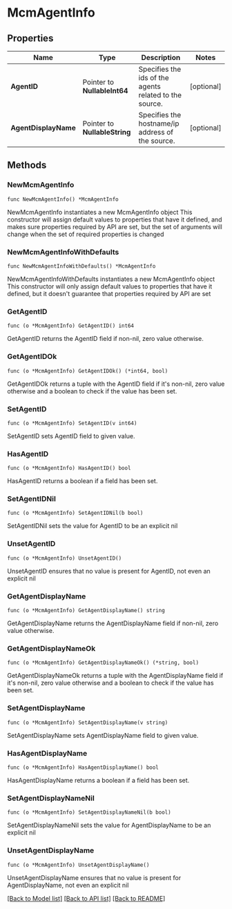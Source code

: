 # McmAgentInfo

## Properties

Name | Type | Description | Notes
------------ | ------------- | ------------- | -------------
**AgentID** | Pointer to **NullableInt64** | Specifies the ids of the agents related to the source. | [optional] 
**AgentDisplayName** | Pointer to **NullableString** | Specifies the hostname/ip address of the source. | [optional] 

## Methods

### NewMcmAgentInfo

`func NewMcmAgentInfo() *McmAgentInfo`

NewMcmAgentInfo instantiates a new McmAgentInfo object
This constructor will assign default values to properties that have it defined,
and makes sure properties required by API are set, but the set of arguments
will change when the set of required properties is changed

### NewMcmAgentInfoWithDefaults

`func NewMcmAgentInfoWithDefaults() *McmAgentInfo`

NewMcmAgentInfoWithDefaults instantiates a new McmAgentInfo object
This constructor will only assign default values to properties that have it defined,
but it doesn't guarantee that properties required by API are set

### GetAgentID

`func (o *McmAgentInfo) GetAgentID() int64`

GetAgentID returns the AgentID field if non-nil, zero value otherwise.

### GetAgentIDOk

`func (o *McmAgentInfo) GetAgentIDOk() (*int64, bool)`

GetAgentIDOk returns a tuple with the AgentID field if it's non-nil, zero value otherwise
and a boolean to check if the value has been set.

### SetAgentID

`func (o *McmAgentInfo) SetAgentID(v int64)`

SetAgentID sets AgentID field to given value.

### HasAgentID

`func (o *McmAgentInfo) HasAgentID() bool`

HasAgentID returns a boolean if a field has been set.

### SetAgentIDNil

`func (o *McmAgentInfo) SetAgentIDNil(b bool)`

 SetAgentIDNil sets the value for AgentID to be an explicit nil

### UnsetAgentID
`func (o *McmAgentInfo) UnsetAgentID()`

UnsetAgentID ensures that no value is present for AgentID, not even an explicit nil
### GetAgentDisplayName

`func (o *McmAgentInfo) GetAgentDisplayName() string`

GetAgentDisplayName returns the AgentDisplayName field if non-nil, zero value otherwise.

### GetAgentDisplayNameOk

`func (o *McmAgentInfo) GetAgentDisplayNameOk() (*string, bool)`

GetAgentDisplayNameOk returns a tuple with the AgentDisplayName field if it's non-nil, zero value otherwise
and a boolean to check if the value has been set.

### SetAgentDisplayName

`func (o *McmAgentInfo) SetAgentDisplayName(v string)`

SetAgentDisplayName sets AgentDisplayName field to given value.

### HasAgentDisplayName

`func (o *McmAgentInfo) HasAgentDisplayName() bool`

HasAgentDisplayName returns a boolean if a field has been set.

### SetAgentDisplayNameNil

`func (o *McmAgentInfo) SetAgentDisplayNameNil(b bool)`

 SetAgentDisplayNameNil sets the value for AgentDisplayName to be an explicit nil

### UnsetAgentDisplayName
`func (o *McmAgentInfo) UnsetAgentDisplayName()`

UnsetAgentDisplayName ensures that no value is present for AgentDisplayName, not even an explicit nil

[[Back to Model list]](../README.md#documentation-for-models) [[Back to API list]](../README.md#documentation-for-api-endpoints) [[Back to README]](../README.md)



